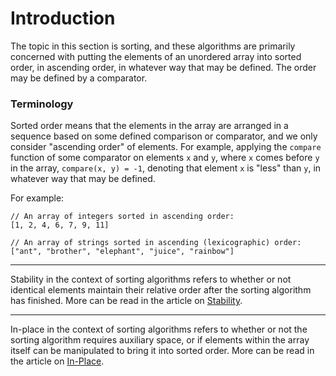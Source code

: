 # Introduction

The topic in this section is sorting, and these algorithms are primarily 
concerned with putting the elements of an unordered array into sorted order, in
ascending order, in whatever way that may be defined. The order may be defined
by a comparator.

### Terminology

Sorted order means that the elements in the array are arranged in a sequence 
based on some defined comparison or comparator, and we only consider
"ascending order" of elements. For example, applying the `compare` function of 
some comparator on elements `x` and `y`, where `x` comes before `y` in the 
array, `compare(x, y) = -1`, denoting that element `x` is "less" than `y`, in
whatever way that may be defined. 

For example:

```
// An array of integers sorted in ascending order:
[1, 2, 4, 6, 7, 9, 11]

// An array of strings sorted in ascending (lexicographic) order:
["ant", "brother", "elephant", "juice", "rainbow"]
```

---

Stability in the context of sorting algorithms refers to whether or not 
identical elements maintain their relative order after the sorting algorithm
has finished. More can be read in the article on [Stability](/categories/algorithms/sorting/stability).

---

In-place in the context of sorting algorithms refers to whether or not the
sorting algorithm requires auxiliary space, or if elements within the array 
itself can be manipulated to bring it into sorted order. More can be read in the 
article on [In-Place](/categories/algorithms/sorting/in-place).